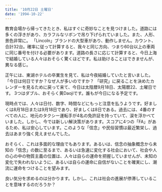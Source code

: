 ```yaml
---
title: '10月22日 土曜日'
date: '1994-10-22'
---
```


教育会場から帰ってきたとき、私はすぐに奇妙なことを見つけました。道路には多くの浮きがあり、カラフルなリボンで吊り下げられていました。また、人形、景色非常に。 「Lincoln」ブランドの大型車があり、動作しません。カウント、合計32台。確率に従って計算すると、我々と同じ方向、つまり60台以上の車両に同じ番号を付ける必要があります。道路の長さに応じて計算すると、今日上海で結婚している人々はおそらく驚くほどです。私は助けることはできませんが、異なる感じ。

正午には、東湖ホテルの卒業生を見て、私は今夜結婚していたと言いました。「今日は何日ですか？なぜ人が多いのですか？ 「研究」に戻ることを決めたカレンダーを見るために戻って来て、今日は太陰暦9月18日、太陽暦22、土曜日です。 3つはダブル、おそらく黄Daojiです。誰もが今日になる予定です。

現時点では、人々は日付、数字、時間などにもっと注意を払うようです。好ましくは8月18日または9月18日であり、好ましくは8日である。過去には、4番のすべての人に、地元のタクシー運転手が4名の免許証を持っていて、涙を浮かべていました。しかし、今では新しい解決策があります。スコアに4つの「FA」があるため、私は安心しています。このような「信念」や民俗習慣は最近繁栄し、過去はあまり強く見えませんでした。

おそらく、これは多面的な理由でもあります。あるいは、信念の抽象概念から未知の「信念」の数に至るまで、あるいは急速に変化する社会において、社会や人の心の中の物質主義の位置は、人々は自らの運命を把握していませんが、未知の変化で失われないように、あるいは自らの運命に自信がないことを確実にし、潮流に運命をつけることを望みます。

良い気分を求めるのは分かります。しかし、これは社会の進展が停滞していることを意味するのだろうか？

